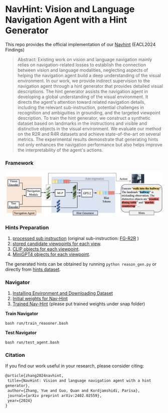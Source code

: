 # NavHint: Vision and Language Navigation Agent with a Hint Generator
This repo provides the official implementation of our [Navhint](https://arxiv.org/abs/2402.02559) (EACL2024 Findings)

> Abstract: Existing work on vision and language navigation mainly relies on navigation-related losses to establish the connection between vision and language modalities, neglecting aspects of helping the navigation agent build a deep understanding of the visual environment.
In our work, we provide indirect supervision to the navigation agent through a hint generator that provides detailed visual descriptions.
The hint generator assists the navigation agent in developing a global understanding of the visual environment. It directs the agent's attention toward related navigation details, including the relevant sub-instruction, potential challenges in recognition and ambiguities in grounding, and the targeted viewpoint description. 
To train the hint generator, we construct a synthetic dataset based on landmarks in the instructions and visible and distinctive objects in the visual environment.
We evaluate our method on the R2R and R4R datasets and achieve state-of-the-art on several metrics. 
The experimental results demonstrate that generating hints not only enhances the navigation performance but also helps improve the interpretability of the agent's actions.

### Framework
![](navhint.png)

### Hints Preparation 
 1. [processed sub instruction](https://drive.google.com/drive/folders/1qQ7K2fMkjeNKYANd59KTUUAaKFji3kM8?usp=sharing) (original sub-instruction: [FG-R2R](https://github.com/YicongHong/Fine-Grained-R2R) ) 
 2. [stored candidate viewpoints for each view](https://drive.google.com/file/d/1OzxkRyaFLbPPTlo6IDdjfkaCRrNuBHlr/view?usp=sharing).
 3. [CLIP objects for each viewpoint](https://drive.google.com/file/d/1-d3wa_Plx00XVGxoie1i75x5Zf8u4QPy/view?usp=sharing).
 4. [MiniGPT4 objects for each viewpoint](https://drive.google.com/file/d/19GyPOrZOqsuQO5oXqPzhJ5r_xi0HhmqT/view?usp=sharing). 

The generated hints can be obtained by running `python reason_gen.py` or directly from [hints dataset](https://drive.google.com/drive/folders/1LOrW-cIo9J0Qi6k32RYK6gZWQ5yuzoAS?usp=sharing).


### Navigator 

1. [Installing Environment and Downloading Dataset](https://github.com/peteanderson80/Matterport3DSimulator)
2. [Initial weights for Nav-Hint](https://drive.google.com/file/d/1x0szprQKmyts9PvdvunS-trYJtEb9Qt9/view)
3. [Trained Nav-Hint](https://drive.google.com/file/d/1Rnoxpgu_anPdPWJY70gaG38CjelTZgGE/view?usp=sharing) (please put trained weights under snap folder)

**Train Navigator**
```shell
bash run/train_reasoner.bash
```


**Test Navigator**
```shell
bash run/test_agent.bash
```

### Citation
If you find our work useful in your research, please consider citing:

    @article{zhang2024navhint,
     title={NavHint: Vision and language navigation agent with a hint generator},
     author={Zhang, Yue and Guo, Quan and Kordjamshidi, Parisa},
     journal={arXiv preprint arXiv:2402.02559},
     year={2024}
    }
